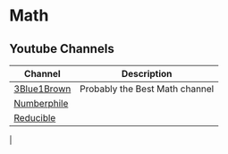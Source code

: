 # Math
## Youtube Channels
Channel | Description
------- | -----------
[3Blue1Brown](https://www.youtube.com/channel/UCYO_jab_esuFRV4b17AJtAw) | Probably the Best Math channel
[Numberphile](https://www.youtube.com/user/numberphile) | 
[Reducible](https://www.youtube.com/channel/UCK8XIGR5kRidIw2fWqwyHRA) |
 | 